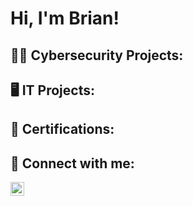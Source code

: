 <h1>Hi, I'm Brian!</h1>

<h2>👨‍💻 Cybersecurity Projects:</h2>

<h2>🖥️ IT Projects:</h2>

<h2>📜 Certifications:</h2>


<h2> 🤳 Connect with me:</h2>

[<img align="left" alt="BrianGibbs | LinkedIn" width="22px" src="https://cdn.jsdelivr.net/npm/simple-icons@v3/icons/linkedin.svg" />][linkedin]

[linkedin]: https://www.linkedin.com/in/brian-gibbs-f/
